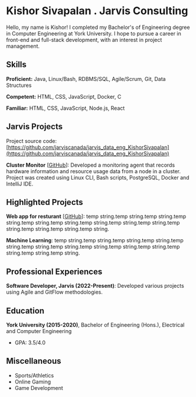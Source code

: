 # Kishor Sivapalan . Jarvis Consulting

Hello, my name is Kishor! I completed my Bachelor's of Engineering degree in Computer Engineering at York University. I hope to pursue a career in front-end and full-stack development, with an interest in project management.

## Skills

**Proficient:** Java, Linux/Bash, RDBMS/SQL, Agile/Scrum, Git, Data Structures

**Competent:** HTML, CSS, JavaScript, Docker, C

**Familiar:** HTML, CSS, JavaScript, Node.js, React

## Jarvis Projects

Project source code: [https://github.com/jarviscanada/jarvis_data_eng_KishorSivapalan](https://github.com/jarviscanada/jarvis_data_eng_KishorSivapalan)


**Cluster Monitor** [[GitHub](https://github.com/jarviscanada/jarvis_data_eng_KishorSivapalan/tree/master/linux_sql)]: Developed a monitoring agent that records hardware information and resource usage data from a node in a cluster. Project was created using Linux CLI, Bash scripts, PostgreSQL, Docker and IntelliJ IDE.


## Highlighted Projects
**Web app for resturant** [[GitHub](https://github.com/jarviscanada/jarvis_profile_builder)]: temp string.temp string.temp string.temp string.temp string.temp string.temp string.temp string.temp string.temp string.temp string.temp string.temp string.

**Machine Learning**: temp string.temp string.temp string.temp string.temp string.temp string.temp string.temp string.temp string.temp string.temp string.temp string.temp string.


## Professional Experiences

**Software Developer, Jarvis (2022-Present)**: Developed various projects using Agile and GitFlow methodologies.


## Education
**York University (2015-2020)**, Bachelor of Engineering (Hons.), Electrical and Computer Engineering
- GPA: 3.5/4.0


## Miscellaneous
- Sports/Athletics
- Online Gaming
- Game Development